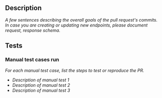 ## Description
_A few sentences describing the overall goals of the pull request's commits. In case you are creating or updating new endpoints, please document request, response schema._

## Tests

### Manual test cases run
_For each manual test case, list the steps to test or reproduce the PR._
- _Description of manual test 1_
- _Description of manual test 2_
- _Description of manual test 3_
